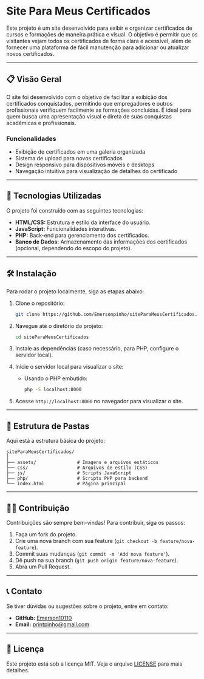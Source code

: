 
# Site Para Meus Certificados

Este projeto é um site desenvolvido para exibir e organizar certificados de cursos e formações de maneira prática e visual. O objetivo é permitir que os visitantes vejam todos os certificados de forma clara e acessível, além de fornecer uma plataforma de fácil manutenção para adicionar ou atualizar novos certificados.

---

## 📋 Visão Geral

O site foi desenvolvido com o objetivo de facilitar a exibição dos certificados conquistados, permitindo que empregadores e outros profissionais verifiquem facilmente as formações concluídas. É ideal para quem busca uma apresentação visual e direta de suas conquistas acadêmicas e profissionais.

### Funcionalidades

- Exibição de certificados em uma galeria organizada
- Sistema de upload para novos certificados
- Design responsivo para dispositivos móveis e desktops
- Navegação intuitiva para visualização de detalhes do certificado

---

## 🚀 Tecnologias Utilizadas

O projeto foi construído com as seguintes tecnologias:

- **HTML/CSS:** Estrutura e estilo da interface do usuário.
- **JavaScript:** Funcionalidades interativas.
- **PHP:** Back-end para gerenciamento dos certificados.
- **Banco de Dados:** Armazenamento das informações dos certificados (opcional, dependendo do escopo do projeto).

---

## 🛠️ Instalação

Para rodar o projeto localmente, siga as etapas abaixo:

1. Clone o repositório:
   ```bash
   git clone https://github.com/Emersonpinho/siteParaMeusCertificados.git
   ```
2. Navegue até o diretório do projeto:
   ```bash
   cd siteParaMeusCertificados
   ```
3. Instale as dependências (caso necessário, para PHP, configure o servidor local).

4. Inicie o servidor local para visualizar o site:
   - Usando o PHP embutido:
     ```bash
     php -S localhost:8000
     ```
5. Acesse `http://localhost:8000` no navegador para visualizar o site.

---

## 📄 Estrutura de Pastas

Aqui está a estrutura básica do projeto:

```plaintext
siteParaMeusCertificados/
│
├── assets/               # Imagens e arquivos estáticos
├── css/                  # Arquivos de estilo (CSS)
├── js/                   # Scripts JavaScript
├── php/                  # Scripts PHP para backend
└── index.html            # Página principal
```

---

## 👨‍💻 Contribuição

Contribuições são sempre bem-vindas! Para contribuir, siga os passos:

1. Faça um fork do projeto.
2. Crie uma nova branch com sua feature (`git checkout -b feature/nova-feature`).
3. Commit suas mudanças (`git commit -m 'Add nova feature'`).
4. Dê push na sua branch (`git push origin feature/nova-feature`).
5. Abra um Pull Request.

---

## 📞 Contato

Se tiver dúvidas ou sugestões sobre o projeto, entre em contato:

- **GitHub:** [Emerson10110](https://github.com/Emerson10110)
- **Email:** [printpinho@gmail.com](mailto:printpinho@gmail.com)

---

## 📝 Licença

Este projeto está sob a licença MIT. Veja o arquivo [LICENSE](LICENSE) para mais detalhes.
```
